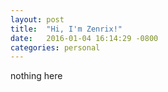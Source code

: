 ```yaml
---
layout: post
title:  "Hi, I'm Zenrix!"
date:   2016-01-04 16:14:29 -0800
categories: personal
---
```

nothing here
